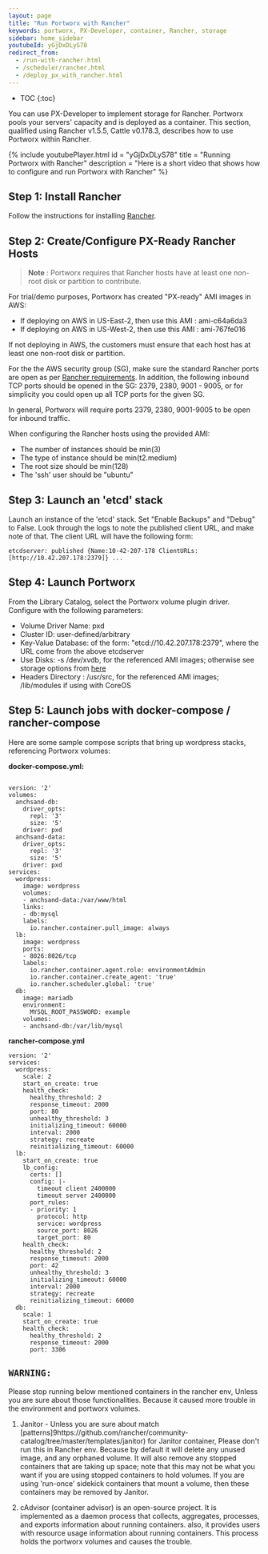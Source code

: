 ```yaml
---
layout: page
title: "Run Portworx with Rancher"
keywords: portworx, PX-Developer, container, Rancher, storage
sidebar: home_sidebar
youtubeId: yGjDxDLyS78
redirect_from:
  - /run-with-rancher.html
  - /scheduler/rancher.html
  - /deploy_px_with_rancher.html
---
```


* TOC
{:toc}

You can use PX-Developer to implement storage for Rancher. Portworx pools your servers' capacity and is deployed as a container. This section, qualified using Rancher v1.5.5, Cattle v0.178.3, describes how to use Portworx within Rancher.

{%
    include youtubePlayer.html
    id = "yGjDxDLyS78"
    title = "Running Portworx with Rancher"
    description = "Here is a short video that shows how to configure and run Portworx with Rancher"
%}


## Step 1: Install Rancher

Follow the instructions for installing [Rancher](http://docs.rancher.com/rancher/latest/en/quick-start-guide/).

## Step 2: Create/Configure PX-Ready Rancher Hosts

>**Note** : Portworx requires that Rancher hosts have at least one non-root disk or partition to contribute.

For trial/demo purposes, Portworx has created "PX-ready" AMI images in AWS:
* If deploying on AWS in US-East-2, then use this AMI : ami-c64a6da3
* If deploying on AWS in US-West-2, then use this AMI : ami-767fe016

If not deploying in AWS, the customers must ensure that each host has at least one non-root disk or partition.

For the the AWS security group (SG), make sure the standard Rancher ports are open as per 
[Rancher requirements](https://docs.rancher.com/rancher/v1.2/en/hosts/amazon/).
In addition, the following inbound TCP ports should be opened in the SG:  2379, 2380, 9001 - 9005, 
or for simplicity you could open up all TCP ports for the given SG.    

In general, Portworx will require ports 2379, 2380, 9001-9005 to be open for inbound traffic.

When configuring the Rancher hosts using the provided AMI:
* The number of instances should be min(3)
* The type of instance should be min(t2.medium)   
* The root size should be min(128)    
* The 'ssh' user should be "ubuntu"

## Step 3: Launch an 'etcd' stack

Launch an instance of the 'etcd' stack.
Set "Enable Backups" and "Debug" to False.
Look through the logs to note the published client URL, and make note of that. 
The client URL will have the following form:
```
etcdserver: published {Name:10-42-207-178 ClientURLs:[http://10.42.207.178:2379]} ...
```

## Step 4: Launch Portworx

From the Library Catalog, select the Portworx volume plugin driver.  Configure with the following parameters:
* Volume Driver Name: pxd
* Cluster ID: user-defined/arbitrary
* Key-Value Database: of the form:  "etcd://10.42.207.178:2379", where the URL come from the above etcdserver
* Use Disks: -s /dev/xvdb, for the referenced AMI images; otherwise see storage options from [here](/install/docker.html#run-px)
* Headers Directory : /usr/src, for the referenced AMI images; /lib/modules if using with CoreOS


## Step 5: Launch jobs with docker-compose / rancher-compose

Here are some sample compose scripts that bring up wordpress stacks, referencing Portworx volumes:

**docker-compose.yml:**
```

version: '2'
volumes:
  anchsand-db:
    driver_opts:
      repl: '3'
      size: '5'
    driver: pxd
  anchsand-data:
    driver_opts:
      repl: '3'
      size: '5'
    driver: pxd
services:
  wordpress:
    image: wordpress
    volumes:
    - anchsand-data:/var/www/html
    links:
    - db:mysql
    labels:
      io.rancher.container.pull_image: always
  lb:
    image: wordpress
    ports:
    - 8026:8026/tcp
    labels:
      io.rancher.container.agent.role: environmentAdmin
      io.rancher.container.create_agent: 'true'
      io.rancher.scheduler.global: 'true'
  db:
    image: mariadb
    environment:
      MYSQL_ROOT_PASSWORD: example
    volumes:
    - anchsand-db:/var/lib/mysql
```

**rancher-compose.yml**
```
version: '2'
services:
  wordpress:
    scale: 2
    start_on_create: true
    health_check:
      healthy_threshold: 2
      response_timeout: 2000
      port: 80
      unhealthy_threshold: 3
      initializing_timeout: 60000
      interval: 2000
      strategy: recreate
      reinitializing_timeout: 60000
  lb:
    start_on_create: true
    lb_config:
      certs: []
      config: |-
        timeout client 2400000
        timeout server 2400000
      port_rules:
      - priority: 1
        protocol: http
        service: wordpress
        source_port: 8026
        target_port: 80
    health_check:
      healthy_threshold: 2
      response_timeout: 2000
      port: 42
      unhealthy_threshold: 3
      initializing_timeout: 60000
      interval: 2000
      strategy: recreate
      reinitializing_timeout: 60000
  db:
    scale: 1
    start_on_create: true
    health_check:
      healthy_threshold: 2
      response_timeout: 2000
      port: 3306
 ```
 
      
## `WARNING:`

Please stop running below mentioned containers in the rancher env, Unless you are sure about those functionalities. Because it caused more trouble in the environment and portworx volumes. 

1. Janitor - Unless you are sure about match [patterns]9https://github.com/rancher/community-catalog/tree/master/templates/janitor) for Janitor container, Please don't run this in Rancher env. Because by default it will delete any unused image, and any orphaned volume. It will also remove any stopped containers that are taking up space; note that this may not be what you want if you are using stopped containers to hold volumes. If you are using 'run-once' sidekick containers that mount a volume, then these containers may be removed by Janitor.

2. cAdvisor (container advisor) is an open-source project. It is implemented as a daemon process that collects, aggregates, processes, and exports information about running containers. also, it provides users with resource usage information about running containers. This process holds the portworx volumes and causes the trouble. 